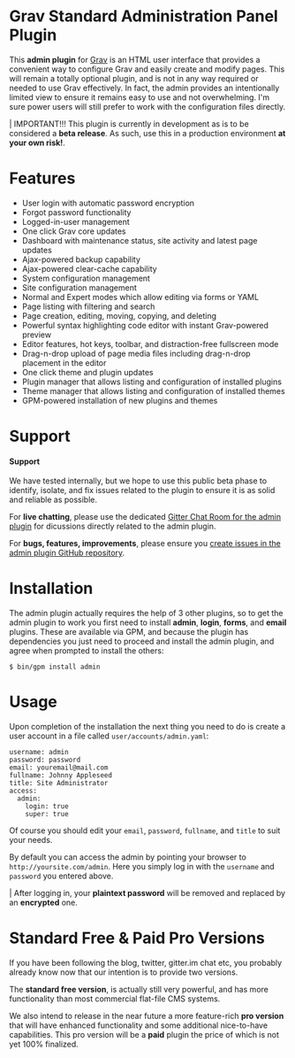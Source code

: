 # Grav Standard Administration Panel Plugin

This **admin plugin** for [Grav](http://github.com/getgrav/grav) is an HTML user interface that provides a convenient way to configure Grav and easily create and modify pages.  This will remain a totally optional plugin, and is not in any way required or needed to use Grav effectively.  In fact, the admin provides an intentionally limited view to ensure it remains easy to use and not overwhelming.  I'm sure power users will still prefer to work with the configuration files directly.

| IMPORTANT!!! This plugin is currently in development as is to be considered a **beta release**.  As such, use this in a production environment **at your own risk!**.

# Features

* User login with automatic password encryption
* Forgot password functionality
* Logged-in-user management
* One click Grav core updates
* Dashboard with maintenance status, site activity and latest page updates
* Ajax-powered backup capability
* Ajax-powered clear-cache capability
* System configuration management
* Site configuration management
* Normal and Expert modes which allow editing via forms or YAML
* Page listing with filtering and search
* Page creation, editing, moving, copying, and deleting
* Powerful syntax highlighting code editor with instant Grav-powered preview
* Editor features, hot keys, toolbar, and distraction-free fullscreen mode
* Drag-n-drop upload of page media files including drag-n-drop placement in the editor
* One click theme and plugin updates
* Plugin manager that allows listing and configuration of installed plugins
* Theme manager that allows listing and configuration of installed themes
* GPM-powered installation of new plugins and themes

# Support

#### Support

We have tested internally, but we hope to use this public beta phase to identify, isolate, and fix issues related to the plugin to ensure it is as solid and reliable as possible.

For **live chatting**, please use the dedicated [Gitter Chat Room for the admin plugin](https://gitter.im/getgrav/grav-plugin-admin) for dicussions directly related to the admin plugin.

For **bugs, features, improvements**, please ensure you [create issues in the admin plugin GitHub repository](https://github.com/getgrav/grav-plugin-admin).

# Installation

The admin plugin actually requires the help of 3 other plugins, so to get the admin plugin to work you first need to install **admin**, **login**, **forms**, and **email** plugins.  These are available via GPM, and because the plugin has dependencies you just need to proceed and install the admin plugin, and agree when prompted to install the others:

```
$ bin/gpm install admin
```

# Usage

Upon completion of the installation the next thing you need to do is create a user account in a file called `user/accounts/admin.yaml`:

```
username: admin
password: password
email: youremail@mail.com
fullname: Johnny Appleseed
title: Site Administrator
access:
  admin:
    login: true
    super: true
```

Of course you should edit your `email`, `password`, `fullname`, and `title` to suit your needs.

By default you can access the admin by pointing your browser to `http://yoursite.com/admin`.  Here you simply log in with the `username` and `password` you entered above.

| After logging in, your **plaintext password** will be removed and replaced by an **encrypted** one.

# Standard Free & Paid Pro Versions

If you have been following the blog, twitter, gitter.im chat etc, you probably already know now that our intention is to provide two versions.

The **standard free version**, is actually still very powerful, and has more functionality than most commercial flat-file CMS systems.

We also intend to release in the near future a more feature-rich **pro version** that will have enhanced functionality and some additional nice-to-have capabilities.  This pro version will be a **paid** plugin the price of which is not yet 100% finalized.

